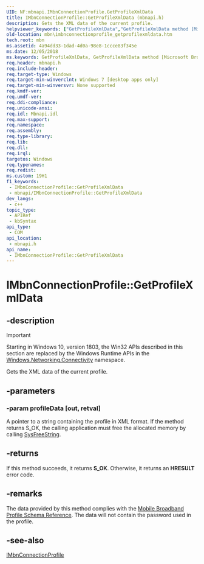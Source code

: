 ```yaml
---
UID: NF:mbnapi.IMbnConnectionProfile.GetProfileXmlData
title: IMbnConnectionProfile::GetProfileXmlData (mbnapi.h)
description: Gets the XML data of the current profile.
helpviewer_keywords: ["GetProfileXmlData","GetProfileXmlData method [Microsoft Broadband Networks]","GetProfileXmlData method [Microsoft Broadband Networks]","IMbnConnectionProfile interface","IMbnConnectionProfile interface [Microsoft Broadband Networks]","GetProfileXmlData method","IMbnConnectionProfile.GetProfileXmlData","IMbnConnectionProfile::GetProfileXmlData","mbn.imbnconnectionprofile_getprofilexmldata","mbnapi/IMbnConnectionProfile::GetProfileXmlData"]
old-location: mbn\imbnconnectionprofile_getprofilexmldata.htm
tech.root: mbn
ms.assetid: 4a94dd33-1dad-4d0a-98e8-1ccce83f345e
ms.date: 12/05/2018
ms.keywords: GetProfileXmlData, GetProfileXmlData method [Microsoft Broadband Networks], GetProfileXmlData method [Microsoft Broadband Networks],IMbnConnectionProfile interface, IMbnConnectionProfile interface [Microsoft Broadband Networks],GetProfileXmlData method, IMbnConnectionProfile.GetProfileXmlData, IMbnConnectionProfile::GetProfileXmlData, mbn.imbnconnectionprofile_getprofilexmldata, mbnapi/IMbnConnectionProfile::GetProfileXmlData
req.header: mbnapi.h
req.include-header: 
req.target-type: Windows
req.target-min-winverclnt: Windows 7 [desktop apps only]
req.target-min-winversvr: None supported
req.kmdf-ver: 
req.umdf-ver: 
req.ddi-compliance: 
req.unicode-ansi: 
req.idl: Mbnapi.idl
req.max-support: 
req.namespace: 
req.assembly: 
req.type-library: 
req.lib: 
req.dll: 
req.irql: 
targetos: Windows
req.typenames: 
req.redist: 
ms.custom: 19H1
f1_keywords:
 - IMbnConnectionProfile::GetProfileXmlData
 - mbnapi/IMbnConnectionProfile::GetProfileXmlData
dev_langs:
 - c++
topic_type:
 - APIRef
 - kbSyntax
api_type:
 - COM
api_location:
 - mbnapi.h
api_name:
 - IMbnConnectionProfile::GetProfileXmlData
---
```


# IMbnConnectionProfile::GetProfileXmlData


## -description

> [!IMPORTANT]
> Starting in Windows 10, version 1803, the Win32 APIs described in this section are replaced by the Windows Runtime APIs in the [Windows.Networking.Connectivity](/uwp/api/windows.networking.connectivity) namespace.

Gets the XML data of the current profile.

## -parameters

### -param profileData [out, retval]

A pointer to a string containing the profile in XML format.  If the method returns S_OK, the calling application must free the allocated memory by calling <a href="/windows/win32/api/oleauto/nf-oleauto-sysfreestring">SysFreeString</a>.

## -returns

If this method succeeds, it returns <b xmlns:loc="http://microsoft.com/wdcml/l10n">S_OK</b>. Otherwise, it returns an <b xmlns:loc="http://microsoft.com/wdcml/l10n">HRESULT</b> error code.

## -remarks

The data provided by this method complies with the <a href="/windows/desktop/mbn/schema-schema">Mobile Broadband Profile Schema Reference</a>.  The data will not contain the password used in the profile.

## -see-also

<a href="/windows/desktop/api/mbnapi/nn-mbnapi-imbnconnectionprofile">IMbnConnectionProfile</a>

